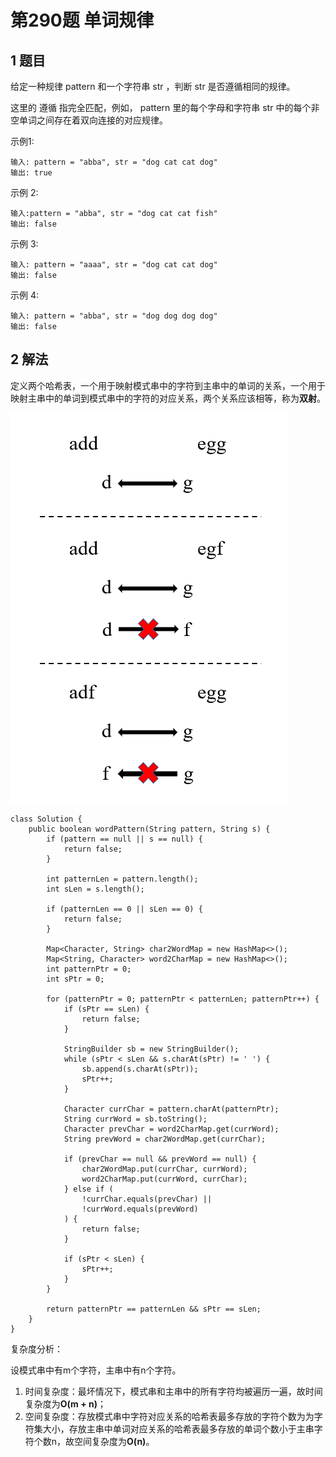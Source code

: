 # 第290题 单词规律

## 1 题目

给定一种规律 pattern 和一个字符串 str ，判断 str 是否遵循相同的规律。

这里的 遵循 指完全匹配，例如， pattern 里的每个字母和字符串 str 中的每个非空单词之间存在着双向连接的对应规律。

示例1:

```
输入: pattern = "abba", str = "dog cat cat dog"
输出: true
```

示例 2:

```
输入:pattern = "abba", str = "dog cat cat fish"
输出: false
```

示例 3:

```
输入: pattern = "aaaa", str = "dog cat cat dog"
输出: false
```

示例 4:

```
输入: pattern = "abba", str = "dog dog dog dog"
输出: false
```

## 2 解法

定义两个哈希表，一个用于映射模式串中的字符到主串中的单词的关系，一个用于映射主串中的单词到模式串中的字符的对应关系，两个关系应该相等，称为**双射**。

![双射](images/双射.png)

```
class Solution {
    public boolean wordPattern(String pattern, String s) {
        if (pattern == null || s == null) {
            return false;
        }

        int patternLen = pattern.length();
        int sLen = s.length();

        if (patternLen == 0 || sLen == 0) {
            return false;
        }

        Map<Character, String> char2WordMap = new HashMap<>();
        Map<String, Character> word2CharMap = new HashMap<>();
        int patternPtr = 0;
        int sPtr = 0;

        for (patternPtr = 0; patternPtr < patternLen; patternPtr++) {
            if (sPtr == sLen) {
                return false;
            }

            StringBuilder sb = new StringBuilder();
            while (sPtr < sLen && s.charAt(sPtr) != ' ') {
                sb.append(s.charAt(sPtr));
                sPtr++;
            }

            Character currChar = pattern.charAt(patternPtr);
            String currWord = sb.toString();
            Character prevChar = word2CharMap.get(currWord);
            String prevWord = char2WordMap.get(currChar);

            if (prevChar == null && prevWord == null) {
                char2WordMap.put(currChar, currWord);
                word2CharMap.put(currWord, currChar);
            } else if (
                !currChar.equals(prevChar) ||
                !currWord.equals(prevWord)
            ) {
                return false;
            }

            if (sPtr < sLen) {
                sPtr++;
            }
        }

        return patternPtr == patternLen && sPtr == sLen;
    }
}
```

复杂度分析：

设模式串中有m个字符，主串中有n个字符。

1. 时间复杂度：最坏情况下，模式串和主串中的所有字符均被遍历一遍，故时间复杂度为**O(m + n)**；
2. 空间复杂度：存放模式串中字符对应关系的哈希表最多存放的字符个数为为字符集大小，存放主串中单词对应关系的哈希表最多存放的单词个数小于主串字符个数n，故空间复杂度为**O(n)**。
